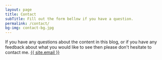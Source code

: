 ```yaml
---
layout: page
title: Contact
subTitle: Fill out the form bellow if you have a question.
permalink: /contact/
bg-img: contact-bg.jpg
---
```


If you have any questions about the content in this blog, or if you have any feedback about what you would like to see then please don't hesitate to contact me.
<a href="mailto:{{ site.email }}">{{ site.email }}</a>